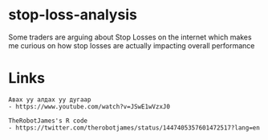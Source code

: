 # stop-loss-analysis

Some traders are arguing about Stop Losses on the internet
which makes me curious on how stop losses are actually impacting overall performance

# Links
    
    Авах уу алдах уу дугаар
    - https://www.youtube.com/watch?v=JSwE1wVzxJ0
    
    TheRobotJames's R code
    - https://twitter.com/therobotjames/status/1447405357601472517?lang=en



